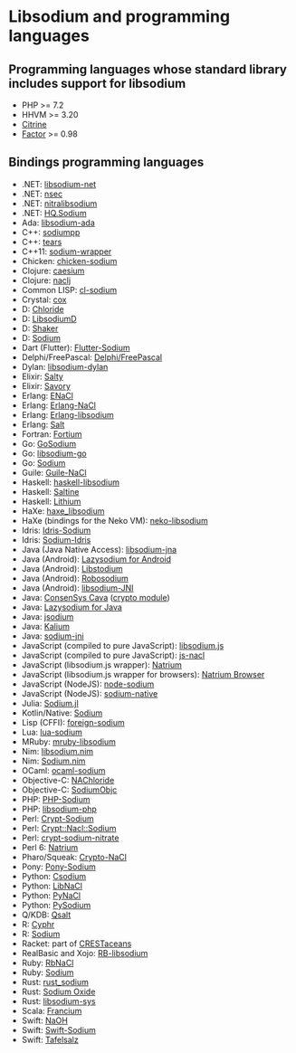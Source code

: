 # Libsodium and programming languages

## Programming languages whose standard library includes support for libsodium

* PHP >= 7.2
* HHVM >= 3.20
* [Citrine](https://citrine-lang.org/)
* [Factor](https://factorcode.org/) >= 0.98

## Bindings programming languages

* .NET: [libsodium-net](https://github.com/adamcaudill/libsodium-net)
* .NET: [nsec](https://github.com/ektrah/nsec)
* .NET: [nitralibsodium](https://github.com/nitrachain/NitraLibSodium)
* .NET: [HQ.Sodium](https://github.com/hq-io/HQ.Sodium)
* Ada: [libsodium-ada](https://github.com/jrmarino/libsodium-ada)
* C++: [sodiumpp](https://github.com/rubendv/sodiumpp)
* C++: [tears](https://github.com/truenull/tears)
* C++11: [sodium-wrapper](https://github.com/fhajji/sodium-wrapper)
* Chicken: [chicken-sodium](https://github.com/caolan/chicken-sodium)
* Clojure: [caesium](https://github.com/lvh/caesium)
* Clojure: [naclj](https://github.com/franks42/naclj)
* Common LISP: [cl-sodium](https://github.com/orthecreedence/cl-sodium)
* Crystal: [cox](https://github.com/andrewhamon/cox)
* D: [Chloride](https://github.com/bytecurry/chloride)
* D: [LibsodiumD](https://github.com/Geod24/libsodiumd)
* D: [Shaker](https://github.com/b1naryth1ef/shaker)
* D: [Sodium](https://github.com/carblue/sodium)
* Dart (Flutter): [Flutter-Sodium](https://github.com/firstfloorsoftware/flutter_sodium)
* Delphi/FreePascal:
  [Delphi/FreePascal](https://github.com/alexpmorris/libsodium-delphi)
* Dylan: [libsodium-dylan](https://github.com/dylan-foundry/libsodium-dylan)
* Elixir: [Salty](https://github.com/ArteMisc/libsalty)
* Elixir: [Savory](https://github.com/electricFeel/savory)
* Erlang: [ENaCl](https://github.com/jlouis/enacl)
* Erlang: [Erlang-NaCl](https://github.com/tonyg/erlang-nacl)
* Erlang: [Erlang-libsodium](https://github.com/potatosalad/erlang-libsodium)
* Erlang: [Salt](https://github.com/freza/salt)
* Fortran: [Fortium](https://github.com/jshahbazi/fortium)
* Go: [GoSodium](https://github.com/jasonmccampbell/GoSodium)
* Go: [libsodium-go](https://github.com/GoKillers/libsodium-go)
* Go: [Sodium](https://github.com/jamesruan/sodium)
* Guile: [Guile-NaCl](https://github.com/cryptotronix/guile-nacl)
* Haskell: [haskell-libsodium](https://github.com/dmp1ce/haskell-libsodium)
* Haskell: [Saltine](https://github.com/tel/saltine)
* Haskell: [Lithium](https://github.com/eth-r/lithium)
* HaXe: [haxe_libsodium](https://github.com/RudolfVonKrugstein/haxe_libsodium)
* HaXe (bindings for the Neko VM):
  [neko-libsodium](https://github.com/laserbat/neko-libsodium)
* Idris: [Idris-Sodium](https://github.com/jfdm/idris-sodium)
* Idris: [Sodium-Idris](https://github.com/edwinb/sodium-idris)
* Java (Java Native Access):
  [libsodium-jna](https://github.com/muquit/libsodium-jna)
* Java (Android): [Lazysodium for Android](https://github.com/terl/lazysodium-android)
* Java (Android): [Libstodium](https://github.com/ArteMisc/libstodium)
* Java (Android): [Robosodium](https://github.com/GerardSoleCa/Robosodium)
* Java (Android): [libsodium-JNI](https://github.com/joshjdevl/libsodium-jni)
* Java: [ConsenSys Cava](https://github.com/ConsenSys/cava) ([crypto module](https://consensys.github.io/cava/docs/java/latest/net/consensys/cava/crypto/sodium/package-summary.html))
* Java: [Lazysodium for Java](https://github.com/terl/lazysodium-java)
* Java: [jsodium](https://github.com/naphaso/jsodium)
* Java: [Kalium](https://github.com/abstractj/kalium)
* Java: [sodium-jni](https://github.com/JackWink/sodium-jni)
* JavaScript (compiled to pure JavaScript):
  [libsodium.js](https://github.com/jedisct1/libsodium.js)
* JavaScript (compiled to pure JavaScript):
  [js-nacl](https://github.com/tonyg/js-nacl)
* JavaScript (libsodium.js wrapper):
  [Natrium](https://github.com/wilhelmmatilainen/natrium)
* JavaScript (libsodium.js wrapper for browsers):
  [Natrium Browser](https://github.com/wilhelmmatilainen/natrium-browser)
* JavaScript (NodeJS): [node-sodium](https://github.com/paixaop/node-sodium)
* JavaScript (NodeJS):
  [sodium-native](https://github.com/mafintosh/sodium-native)
* Julia: [Sodium.jl](https://github.com/amitmurthy/Sodium.jl)
* Kotlin/Native: [Sodium](https://github.com/datkt/sodium)
* Lisp (CFFI): [foreign-sodium](https://github.com/Harleqin/foreign-sodium)
* Lua: [lua-sodium](https://github.com/morfoh/lua-sodium)
* MRuby: [mruby-libsodium](https://github.com/Asmod4n/mruby-libsodium)
* Nim: [libsodium.nim](https://github.com/zielmicha/libsodium.nim)
* Nim: [Sodium.nim](https://github.com/judofyr/sodium.nim)
* OCaml: [ocaml-sodium](https://github.com/dsheets/ocaml-sodium)
* Objective-C: [NAChloride](https://github.com/gabriel/NAChloride)
* Objective-C: [SodiumObjc](https://github.com/Tabbedout/SodiumObjc)
* PHP: [PHP-Sodium](https://github.com/alethia7/php-sodium)
* PHP: [libsodium-php](https://github.com/jedisct1/libsodium-php)
* Perl: [Crypt-Sodium](https://github.com/mgregoro/Crypt-Sodium)
* Perl: [Crypt::Nacl::Sodium](https://github.com/ajgb/crypt-nacl-sodium)
* Perl: [crypt-sodium-nitrate](https://github.com/Hugmeir/p5-crypt-sodium-nitrate)
* Perl 6: [Natrium](https://github.com/jonathanstowe/Natrium)
* Pharo/Squeak:
  [Crypto-NaCl](http://www.eighty-twenty.org/index.cgi/tech/smalltalk/nacl-for-squeak-and-pharo-20130601.html)
* Pony: [Pony-Sodium](https://github.com/jemc/pony-sodium)
* Python: [Csodium](https://github.com/ereOn/csodium)
* Python: [LibNaCl](https://github.com/saltstack/libnacl)
* Python: [PyNaCl](https://github.com/pyca/pynacl)
* Python: [PySodium](https://github.com/stef/pysodium)
* Q/KDB: [Qsalt](https://github.com/geocar/qsalt)
* R: [Cyphr](https://github.com/richfitz/cyphr)
* R: [Sodium](https://github.com/jeroenooms/sodium)
* Racket: part of
  [CRESTaceans](https://github.com/mgorlick/CRESTaceans/tree/master/bindings/libsodium)
* RealBasic and Xojo: [RB-libsodium](https://github.com/charonn0/RB-libsodium)
* Ruby: [RbNaCl](https://github.com/cryptosphere/rbnacl)
* Ruby: [Sodium](https://github.com/stouset/sodium)
* Rust: [rust_sodium](https://github.com/maidsafe/rust_sodium)
* Rust: [Sodium Oxide](https://github.com/dnaq/sodiumoxide)
* Rust: [libsodium-sys](https://github.com/zonyitoo/libsodium-sys)
* Scala: [Francium](https://github.com/errorhandler/Francium)
* Swift: [NaOH](https://github.com/drewcrawford/NaOH)
* Swift: [Swift-Sodium](https://github.com/jedisct1/swift-sodium)
* Swift: [Tafelsalz](https://github.com/blochberger/Tafelsalz)

